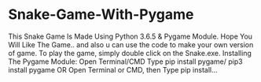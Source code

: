 # Snake-Game-With-Pygame
This Snake Game Is Made Using Python 3.6.5 &amp; Pygame Module. Hope You Will Like The Game.. and also u can use the code to make your own version of game. To play the game, simply double click on the Snake.exe. Installing The Pygame Module: Open Terminal/CMD Type pip install pygame/ pip3 install pygame OR Open Terminal or CMD, then Type pip install…
